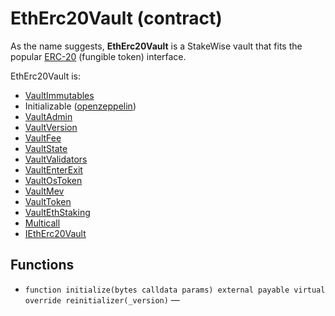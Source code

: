 # EthErc20Vault (contract)

As the name suggests, **EthErc20Vault** is a StakeWise vault that fits the popular [ERC-20](https://ethereum.org/en/developers/docs/standards/tokens/erc-20/) (fungible token) interface.

EthErc20Vault is:

* [VaultImmutables](../../../contracts/vaults/modules/VaultImmutables.sol.md)
* Initializable ([openzeppelin](https://github.com/OpenZeppelin/openzeppelin-contracts/blob/master/contracts/proxy/utils/Initializable.sol))
* [VaultAdmin](../../../contracts/vaults/modules/VaultAdmin.sol.md)
* [VaultVersion](../../../contracts/vaults/modules/VaultVersion.sol.md)
* [VaultFee](../../../contracts/vaults/modules/VaultFee.sol.md)
* [VaultState](../../../contracts/vaults/modules/VaultState.sol.md)
* [VaultValidators](../../../contracts/vaults/modules/VaultValidators.sol.md)
* [VaultEnterExit](../../../contracts/vaults/modules/VaultEnterExit.sol.md)
* [VaultOsToken](../../../contracts/vaults/modules/VaultOsToken.sol.md)
* [VaultMev](../../../contracts/vaults/modules/VaultMev.sol.md)
* [VaultToken](../../../contracts/vaults/modules/VaultToken.sol.md)
* [VaultEthStaking](../../../contracts/vaults/modules/VaultEthStaking.sol.md)
* [Multicall](../../../contracts/base/Multicall.sol.md)
* [IEthErc20Vault](../../../contracts/interfaces/IEthErc20Vault.sol.md)

## Functions

* `function initialize(bytes calldata params) external payable virtual override reinitializer(_version)` — 
